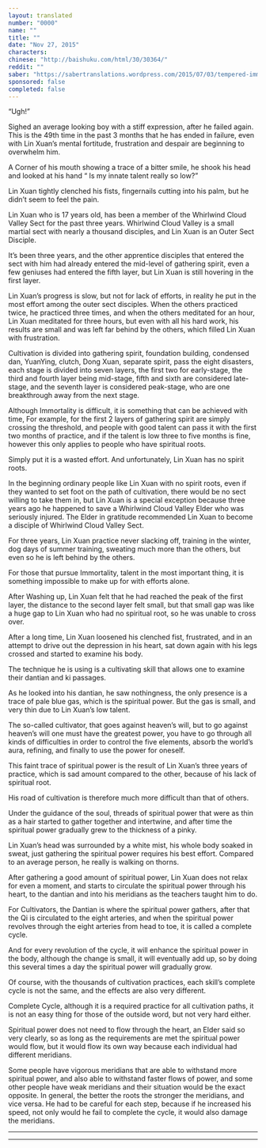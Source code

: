 ```yaml
---
layout: translated
number: "0000"
name: ""
title: ""
date: "Nov 27, 2015"
characters:
chinese: "http://baishuku.com/html/30/30364/"
reddit: ""
saber: "https://sabertranslations.wordpress.com/2015/07/03/tempered-immortal-chapter-1/"
sponsored: false
completed: false
---
```


“Ugh!”

Sighed an average looking boy with a stiff expression, after he failed again. This is the 49th time in the past 3 months that he has ended in failure, even with Lin Xuan’s mental fortitude, frustration and despair are beginning to overwhelm him.

A Corner of his mouth showing a trace of a bitter smile, he shook his head and looked at his hand “ Is my innate talent really so low?”

Lin Xuan tightly clenched his fists, fingernails cutting into his palm, but he didn’t seem to feel the pain.

Lin Xuan who is 17 years old, has been a member of the Whirlwind Cloud Valley Sect for the past three years. Whirlwind Cloud Valley is a small martial sect with nearly a thousand disciples, and Lin Xuan is an Outer Sect Disciple.

It’s been three years, and the other apprentice disciples that entered the sect with him had already entered the mid-level of gathering spirit,  even a few geniuses had entered the fifth layer, but Lin Xuan is still hovering in the first layer.

Lin Xuan’s progress is slow, but not for lack of efforts, in reality he put in the most effort among the outer sect disciples. When the others practiced twice, he practiced three times, and when the others meditated for an hour, Lin Xuan meditated for three hours, but even with all his hard work, his results are small and was left far behind by the others, which filled Lin Xuan with frustration.

Cultivation is divided into gathering spirit, foundation building, condensed dan, YuanYing, clutch, Dong Xuan, separate spirit, pass the eight disasters, each stage is divided into seven layers, the first two for early-stage, the third and fourth layer being mid-stage, fifth and sixth are considered late-stage, and the seventh layer is considered peak-stage, who are one breakthrough away from the next stage.

Although Immortality is difficult, it is something that can be achieved with time, For example, for the first 2 layers of gathering spirit are simply crossing the threshold,  and people with good talent can pass it with the first two months of practice, and if the talent is low three to five months is fine, however this only applies to people who have spiritual roots.

Simply put it is a wasted effort. And unfortunately, Lin Xuan has no spirit roots.

In the beginning ordinary people like Lin Xuan with no spirit roots, even if they wanted to set foot on the path of cultivation, there would be no sect willing to take them in, but Lin Xuan is a special exception because three years ago he happened to save a Whirlwind Cloud Valley Elder who was seriously injured. The Elder in gratitude recommended Lin Xuan to become a disciple of Whirlwind Cloud Valley Sect.

For three years, Lin Xuan practice never slacking off, training in the winter, dog days of summer training, sweating much more than the others, but even so he is left behind by the others.

For those that pursue Immortality, talent in the most important thing, it is something impossible to make up for with efforts alone.

After Washing up, Lin Xuan felt that he had reached the peak of the first layer, the distance to the second layer felt small, but that small gap was like a huge gap to Lin Xuan who had no spiritual root, so he was unable to cross over.

After a long time, Lin Xuan loosened his clenched fist, frustrated, and in an attempt to drive out the depression in his heart, sat down again with his legs crossed and started to examine his body.

The technique he is using is  a cultivating skill that allows one to examine their dantian and ki passages.

As he looked into his dantian, he saw nothingness, the only presence is a trace of pale blue gas, which is the spiritual power. But the gas is small, and very thin due to Lin Xuan’s low talent.

The so-called cultivator, that goes against heaven’s will, but to go against heaven’s will one must have the greatest power, you have to go through all kinds of difficulties in order to control the five elements, absorb the world’s aura, refining, and finally to use the power for oneself.

This faint trace of spiritual power is the result of Lin Xuan’s three years of practice, which is sad amount compared to the other, because of his lack of spiritual root.

His road of cultivation is therefore much more difficult than that of others.

Under the guidance of the soul, threads of spiritual power that were as thin as a hair started to gather together and intertwine, and after time the spiritual power gradually grew to the thickness of a pinky.

Lin Xuan’s head was surrounded by a white mist, his whole body soaked in sweat, just gathering the spiritual power requires his best effort. Compared to an average person, he really is walking on thorns.

After gathering a good amount of spiritual power, Lin Xuan does not relax for even a moment, and starts to circulate the spiritual power through his heart, to the dantian and into his meridians as the teachers taught him to do.

For Cultivators, the Dantian is where the spiritual power gathers, after that the Qi is circulated to the eight arteries, and when the spiritual power revolves through the eight arteries from head to toe, it is called a complete cycle.

And for every revolution of the cycle, it will enhance the spiritual power in the body, although the change is small, it will eventually add up, so by doing this several times a day the spiritual power will gradually grow.

Of course, with the thousands of cultivation practices, each skill’s complete cycle is not the same, and the effects are also very different.

Complete Cycle, although it is a required practice for all cultivation paths, it is not an easy thing for those of the outside word, but not very hard either.

Spiritual power does not need to flow through the heart, an Elder said so very clearly, so as long as the requirements are met the spiritual power would flow, but it would flow its own way because each individual had different meridians.

Some people have vigorous meridians that are able to withstand more spiritual power, and also able to withstand faster flows of power, and some other people have weak meridians and their situation would be the exact opposite. In general, the better the roots the stronger the meridians, and vice versa. He had to be careful for each step, because if he increased his speed, not only would he fail to complete the cycle, it would also damage the meridians.


- - -
- - -

[^1]:
